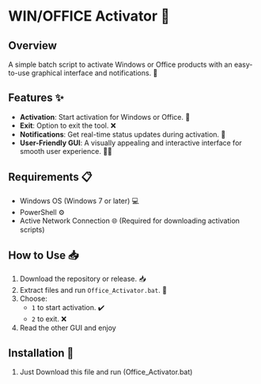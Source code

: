 # WIN/OFFICE Activator 🚀

## Overview
A simple batch script to activate Windows or Office products with an easy-to-use graphical interface and notifications. 🎉

## Features ✨
- **Activation**: Start activation for Windows or Office. 🔑
- **Exit**: Option to exit the tool. ❌
- **Notifications**: Get real-time status updates during activation. 🔔
- **User-Friendly GUI**: A visually appealing and interactive interface for smooth user experience. 👨‍💻

## Requirements 📋
- Windows OS (Windows 7 or later) 💻
- PowerShell ⚙️
- Active Network Connection 🌐 (Required for downloading activation scripts)

## How to Use 📥
1. Download the repository or release. 📥
2. Extract files and run `Office_Activator.bat`. 📂
3. Choose:
   - `1` to start activation. ✔️
   - `2` to exit. ❌
4. Read the other GUI and enjoy

## Installation 🔧
1. Just Download this file and run (Office_Activator.bat)
